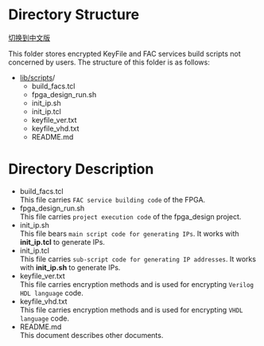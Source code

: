# Directory Structure

[切换到中文版](./README_CN.md)

This folder stores encrypted KeyFile and FAC services build scripts not concerned by users. The structure of this folder is as follows:
* [lib/scripts](#lib/scripts_dir)/
  - build_facs.tcl
  - fpga_design_run.sh
  - init_ip.sh
  - init_ip.tcl
  - keyfile_ver.txt
  - keyfile_vhd.txt
  - README.md

# Directory Description
* build_facs.tcl  
  This file carries `FAC service building code` of the FPGA.
* fpga_design_run.sh  
  This file carries `project execution code` of the fpga_design project.
* init_ip.sh  
  This file bears `main script code for generating IPs`. It works with **init_ip.tcl** to generate IPs.
* init_ip.tcl  
  This file carries `sub-script code for generating IP addresses`. It works with **init_ip.sh** to generate IPs.
* keyfile_ver.txt  
  This file carries encryption methods and is used for encrypting `Verilog HDL language` code.
* keyfile_vhd.txt  
  This file carries encryption methods and is used for encrypting `VHDL language` code.
* README.md  
  This document describes other documents.



​			

